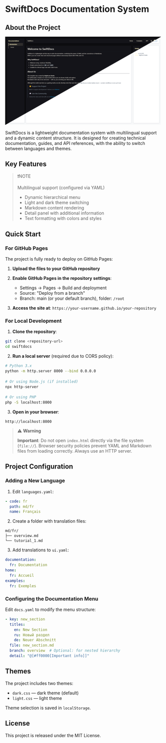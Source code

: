 ﻿# SwiftDocs Documentation System

## About the Project
![overview.png](Assets/overview.png)

SwiftDocs is a lightweight documentation system with multilingual support and a dynamic content structure. It is designed for creating technical documentation, guides, and API references, with the ability to switch between languages and themes.

## Key Features
>  ❗NOTE
> 
>Multilingual support (configured via YAML)
>* Dynamic hierarchical menu
>* Light and dark theme switching
>* Markdown content rendering
>* Detail panel with additional information
>* Text formatting with colors and styles

## Quick Start

### For GitHub Pages

The project is fully ready to deploy on GitHub Pages:

1. **Upload the files to your GitHub repository**
2. **Enable GitHub Pages in the repository settings**:

    * Settings → Pages → Build and deployment
    * Source: "Deploy from a branch"
    * Branch: main (or your default branch), folder: `/root`
3. **Access the site at**: `https://your-username.github.io/your-repository`

### For Local Development

1. **Clone the repository**:

```bash
git clone <repository-url>
cd swiftdocs
```

2. **Run a local server** (required due to CORS policy):

```bash
# Python 3.x
python -m http.server 8000 --bind 0.0.0.0

# Or using Node.js (if installed)
npx http-server

# Or using PHP
php -S localhost:8000
```

3. **Open in your browser**:

```
http://localhost:8000
```
>⚠️ **Warning**
>   
>**Important**: Do not open `index.html` directly via the file system (`file://`). 
> Browser security policies prevent YAML and Markdown files from loading correctly. 
> Always use an HTTP server.

## Project Configuration

### Adding a New Language

1. Edit `languages.yaml`:

```yaml
- code: fr
  path: md/fr
  name: Français
```

2. Create a folder with translation files:

```
md/fr/
├── overview.md
└── tutorial_1.md
```

3. Add translations to `ui.yaml`:

```yaml
documentation:
  fr: Documentation
home:
  fr: Accueil
examples:
  fr: Exemples
```

### Configuring the Documentation Menu

Edit `docs.yaml` to modify the menu structure:

```yaml
- key: new_section
  titles:
    en: New Section
    ru: Новый раздел
    de: Neuer Abschnitt
  file: new_section.md
  branch: overview  # Optional: for nested hierarchy
  detail: "@[#ff0000[Important info]]"
```

## Themes

The project includes two themes:

* `dark.css` — dark theme (default)
* `light.css` — light theme

Theme selection is saved in `localStorage`.

## License

This project is released under the MIT License.

